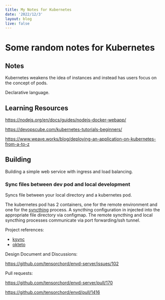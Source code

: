```yaml
---
title: My Notes for Kubernetes
date: '2022/12/3'
layout: blog
live: false
---
```


# Some random notes for Kubernetes

## Notes

Kubernetes weakens the idea of instances and instead has users focus on the concept of pods.

Declarative language.

## Learning Resources

https://nodejs.org/en/docs/guides/nodejs-docker-webapp/

https://devopscube.com/kubernetes-tutorials-beginners/

https://www.weave.works/blog/deploying-an-application-on-kubernetes-from-a-to-z

## Building

Building a simple web service with ingress and load balancing.

### Sync files between dev pod and local development

Syncs file between your local directory and a kubernetes pod.

The kubernetes pod has 2 containers, one for the remote environment and one for the [syncthing](https://syncthing.net/) process. A syncthing configuration in injected into the appropriate file directory via configmap. The remote syncthing and local syncthing processes communicate via port forwarding/ssh tunnel.

Project references:

- [ksync](https://ksync.github.io/ksync/)
- [okteto](https://github.com/okteto/okteto)

Design Document and Discussions:

https://github.com/tensorchord/envd-server/issues/102

Pull requests:

https://github.com/tensorchord/envd-server/pull/170

https://github.com/tensorchord/envd/pull/1416
